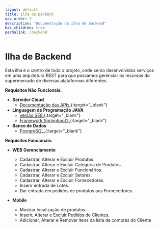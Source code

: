 ```yaml
---
layout: default
title: Ilha de Backend
nav_order: 2
description: "Documentação da ilha de Backend"
has_children: true
permalink: /backend
---
```


# Ilha de Backend

Esta ilha é o centro de todo o projeto, onde serão desenvolvidos serviços em uma arquitetura REST para que possamos gerenciar os recursos do supermercado de diversas plataformas diferentes.

**Requisitos Não Funcionais:**

* **Servidor Cloud**
    * [Documentação das APIs.](https://smi-2020.herokuapp.com/swagger-ui.html){:target="_blank"}
* **Linguagem de Programação JAVA**
    * [versão SE8.](https://docs.oracle.com/javase/8/docs/api/){:target="_blank"}
    * [Framework Springboot2.](https://spring.io/){:target="_blank"}
* **Banco de Dados**
    * [PostgreSQL.](https://www.postgresql.org/){:target="_blank"}

**Requisitos Funcionais:**

* **WEB Gerenciamento**
    * Cadastrar, Alterar e Excluir Produtos.
    * Cadastrar, Alterar e Excluir Categoria de Produtos.
    * Cadastrar, Alterar e Excluir Funcionários.
    * Cadastrar, Alterar e Excluir Setores.
    * Cadastrar, Alterar e Excluir Fornecedores.
    * Inserir entrada de Lotes.
    * Dar entrada em pedidos de produtos aos Fornecedores.

* **Mobile**
    * Mostrar localização de produtos.
    * Inserir, Alterar e Excluir Pedidos de Clientes.
    * Adicionar, Alterar e Remover itens da lista de compras do Cliente